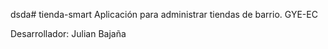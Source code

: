 dsda# tienda-smart
Aplicación para administrar tiendas de barrio. GYE-EC

Desarrollador: Julian Bajaña